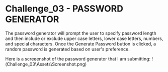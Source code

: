 # Challenge_03 - PASSWORD GENERATOR

The password generator will prompt the user to specify password length and then include or exclude upper case letters, lower case letters, numbers, and special characters. Once the Generate Password button is clicked, a random password is generated based on user's preference. 

Here is a screeenshot of the password generator that I am submitting: 
!(Challenge_03\Assets\Screenshot.png)